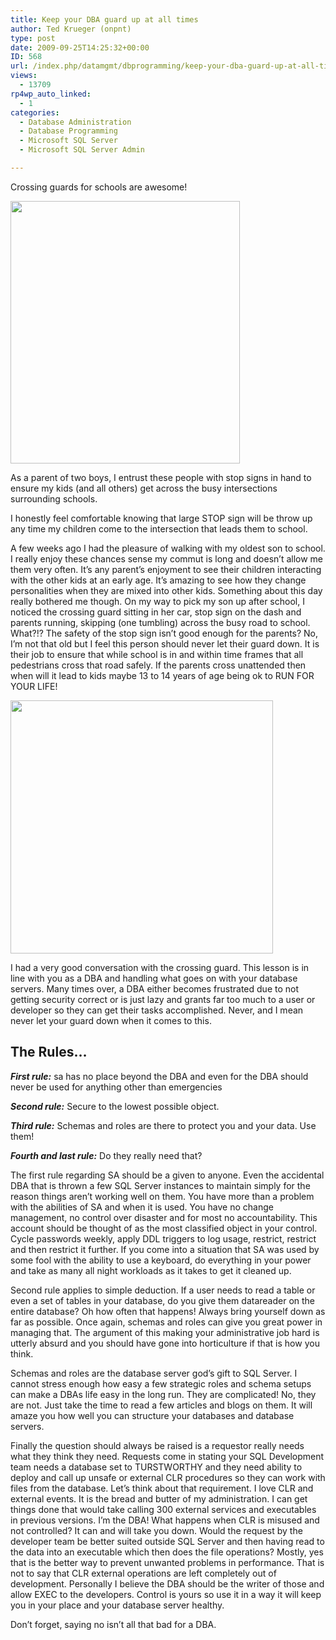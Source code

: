 ```yaml
---
title: Keep your DBA guard up at all times
author: Ted Krueger (onpnt)
type: post
date: 2009-09-25T14:25:32+00:00
ID: 568
url: /index.php/datamgmt/dbprogramming/keep-your-dba-guard-up-at-all-times/
views:
  - 13709
rp4wp_auto_linked:
  - 1
categories:
  - Database Administration
  - Database Programming
  - Microsoft SQL Server
  - Microsoft SQL Server Admin

---
```

Crossing guards for schools are awesome! 

<div class="image_block">
  <img src="/wp-content/uploads/blogs/DataMgmt//stop.gif" alt="" title="" width="367" height="420" />
</div>

As a parent of two boys, I entrust these people with stop signs in hand to ensure my kids (and all others) get across the busy intersections surrounding schools. 

I honestly feel comfortable knowing that large STOP sign will be throw up any time my children come to the intersection that leads them to school. 

A few weeks ago I had the pleasure of walking with my oldest son to school. I really enjoy these chances sense my commut is long and doesn&#8217;t allow me them very often. It’s any parent’s enjoyment to see their children interacting with the other kids at an early age. It&#8217;s amazing to see how they change personalities when they are mixed into other kids. Something about this day really bothered me though. On my way to pick my son up after school, I noticed the crossing guard sitting in her car, stop sign on the dash and parents running, skipping (one tumbling) across the busy road to school. What?!? The safety of the stop sign isn’t good enough for the parents? No, I’m not that old but I feel this person should never let their guard down. It is their job to ensure that while school is in and within time frames that all pedestrians cross that road safely. If the parents cross unattended then when will it lead to kids maybe 13 to 14 years of age being ok to RUN FOR YOUR LIFE!

<div class="image_block">
  <img src="/wp-content/uploads/blogs/DataMgmt//RUN.gif" alt="" title="" width="420" height="405" />
</div>

I had a very good conversation with the crossing guard. This lesson is in line with you as a DBA and handling what goes on with your database servers. Many times over, a DBA either becomes frustrated due to not getting security correct or is just lazy and grants far too much to a user or developer so they can get their tasks accomplished. Never, and I mean never let your guard down when it comes to this. 

## The Rules&#8230;

**_First rule:_** sa has no place beyond the DBA and even for the DBA should never be used for anything other than emergencies

**_Second rule:_** Secure to the lowest possible object. 

**_Third rule:_** Schemas and roles are there to protect you and your data. Use them!

**_Fourth and last rule:_** Do they really need that?

The first rule regarding SA should be a given to anyone. Even the accidental DBA that is thrown a few SQL Server instances to maintain simply for the reason things aren’t working well on them. You have more than a problem with the abilities of SA and when it is used. You have no change management, no control over disaster and for most no accountability. This account should be thought of as the most classified object in your control. Cycle passwords weekly, apply DDL triggers to log usage, restrict, restrict and then restrict it further. If you come into a situation that SA was used by some fool with the ability to use a keyboard, do everything in your power and take as many all night workloads as it takes to get it cleaned up.

Second rule applies to simple deduction. If a user needs to read a table or even a set of tables in your database, do you give them datareader on the entire database? Oh how often that happens! Always bring yourself down as far as possible. Once again, schemas and roles can give you great power in managing that. The argument of this making your administrative job hard is utterly absurd and you should have gone into horticulture if that is how you think.

Schemas and roles are the database server god’s gift to SQL Server. I cannot stress enough how easy a few strategic roles and schema setups can make a DBAs life easy in the long run. They are complicated! No, they are not. Just take the time to read a few articles and blogs on them. It will amaze you how well you can structure your databases and database servers.

Finally the question should always be raised is a requestor really needs what they think they need. Requests come in stating your SQL Development team needs a database set to TURSTWORTHY and they need ability to deploy and call up unsafe or external CLR procedures so they can work with files from the database. Let’s think about that requirement. I love CLR and external events. It is the bread and butter of my administration. I can get things done that would take calling 300 external services and executables in previous versions. I’m the DBA! What happens when CLR is misused and not controlled? It can and will take you down. Would the request by the developer team be better suited outside SQL Server and then having read to the data into an executable which then does the file operations? Mostly, yes that is the better way to prevent unwanted problems in performance. That is not to say that CLR external operations are left completely out of development. Personally I believe the DBA should be the writer of those and allow EXEC to the developers. Control is yours so use it in a way it will keep you in your place and your database server healthy. 

Don&#8217;t forget, saying no isn&#8217;t all that bad for a DBA.